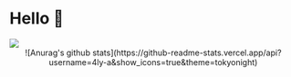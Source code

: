 # Hello 👋
<img src="https://github-readme-stats.vercel.app/api?username=4ly-a&show_icons=true&theme=tokyonight"/>
<div style="text-align: center">
  ![Anurag's github stats](https://github-readme-stats.vercel.app/api?username=4ly-a&show_icons=true&theme=tokyonight)
</div>

